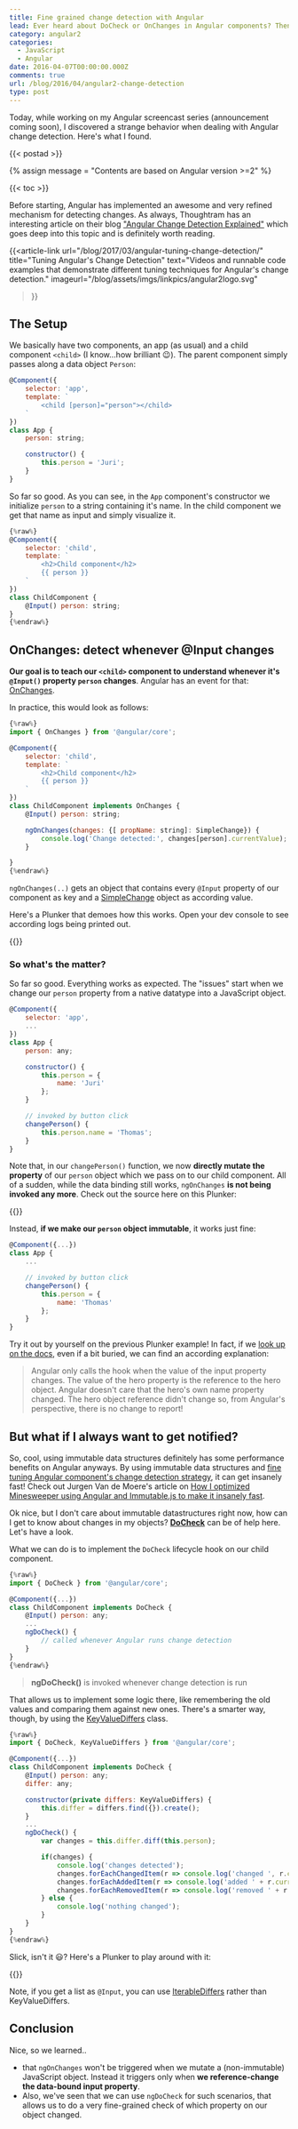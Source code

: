 ```yaml
---
title: Fine grained change detection with Angular
lead: Ever heard about DoCheck or OnChanges in Angular components? Then read along..
category: angular2
categories:
  - JavaScript
  - Angular
date: 2016-04-07T00:00:00.000Z
comments: true
url: /blog/2016/04/angular2-change-detection
type: post
---
```


<div class="article-intro">
	Today, while working on my Angular screencast series (announcement coming soon), I discovered a strange behavior when dealing with Angular change detection. Here's what I found.
</div>

{{< postad >}}

{% assign message = "Contents are based on Angular version >=2" %}
 

{{< toc >}}

Before starting, Angular has implemented an awesome and very refined mechanism for detecting changes. As always, Thoughtram has an interesting article on their blog ["Angular Change Detection Explained"](http://blog.thoughtram.io/angular/2016/02/22/angular-2-change-detection-explained.html) which goes deep into this topic and is definitely worth reading.

{{<article-link 
   url="/blog/2017/03/angular-tuning-change-detection/" 
   title="Tuning Angular's Change Detection" 
   text="Videos and runnable code examples that demonstrate different tuning techniques for Angular's change detection." 
   imageurl="/blog/assets/imgs/linkpics/angular2logo.svg" 
>}}

## The Setup

We basically have two components, an app (as usual) and a child component `<child>` (I know...how brilliant :wink:). The parent component simply passes along a data object `Person`:

```javascript
@Component({
	selector: 'app',
	template: `
		<child [person]="person"></child>
	`
})
class App {
	person: string;

	constructor() {
		this.person = 'Juri';
	}
}
```

So far so good. As you can see, in the `App` component's constructor we initialize `person` to a string containing it's name. In the child component we get that name as input and simply visualize it.

```javascript
{%raw%}
@Component({
	selector: 'child',
	template: `
		<h2>Child component</h2>
		{{ person }}
	`
})
class ChildComponent {
	@Input() person: string;
}
{%endraw%}
```

## OnChanges: detect whenever @Input changes

**Our goal is to teach our `<child>` component to understand whenever it's `@Input()` property `person` changes**. Angular has an event for that: [OnChanges](https://angular.io/docs/ts/latest/api/core/OnChanges-interface.html).

In practice, this would look as follows:

```javascript
{%raw%}
import { OnChanges } from '@angular/core';

@Component({
	selector: 'child',
	template: `
		<h2>Child component</h2>
		{{ person }}
	`
})
class ChildComponent implements OnChanges {
	@Input() person: string;

	ngOnChanges(changes: {[ propName: string]: SimpleChange}) {
		console.log('Change detected:', changes[person].currentValue);
	}

}
{%endraw%}
```

`ngOnChanges(..)` gets an object that contains every `@Input` property of our component as key and a [SimpleChange](https://angular.io/docs/ts/latest/api/core/SimpleChange-class.html) object as according value.

Here's a Plunker that demoes how this works. Open your dev console to see according logs being printed out.

 {{<stackblitz uid="edit/angular-finegrained-cd-docheck-p1">}}
 

### So what's the matter?

So far so good. Everything works as expected. The "issues" start when we change our `person` property from a native datatype into a JavaScript object.

```javascript
@Component({
	selector: 'app',
	...
})
class App {
	person: any;

	constructor() {
		this.person = {
			name: 'Juri'
		};
	}

	// invoked by button click
	changePerson() {
		this.person.name = 'Thomas';
	}
}
```

Note that, in our `changePerson()` function, we now **directly mutate the property** of our `person` object which we pass on to our child component. All of a sudden, while the data binding still works, `ngOnChanges` **is not being invoked any more**. Check out the source here on this Plunker:

 {{<stackblitz uid="edit/angular-finegrained-cd-docheck-p2">}}
 

Instead, **if we make our `person` object immutable**, it works just fine:

```javascript
@Component({...})
class App {
	...

	// invoked by button click
	changePerson() {
		this.person = {
			name: 'Thomas'
		};
	}
}
```

Try it out by yourself on the previous Plunker example! In fact, if we [look up on the docs](https://angular.io/docs/ts/latest/guide/lifecycle-hooks.html), even if a bit buried, we can find an according explanation:

> Angular only calls the hook when the value of the input property changes. The value of the hero property is the reference to the hero object. Angular doesn't care that the hero's own name property changed. The hero object reference didn't change so, from Angular's perspective, there is no change to report!

## But what if I always want to get notified?

So, cool, using immutable data structures definitely has some performance benefits on Angular anyways. By using immutable data structures and [fine tuning Angular component's change detection strategy](https://angular.io/docs/ts/latest/api/core/ChangeDetectionStrategy-enum.html), it can get insanely fast! Check out Jurgen Van de Moere's article on [How I optimized Minesweeper using Angular and Immutable.js to make it insanely fast](http://www.jvandemo.com/how-i-optimized-minesweeper-using-angular-2-and-immutable-js-to-make-it-insanely-fast/).

Ok nice, but I don't care about immutable datastructures right now, how can I get to know about changes in my objects? [**DoCheck**](https://angular.io/docs/ts/latest/api/core/DoCheck-interface.html) can be of help here. Let's have a look.

What we can do is to implement the `DoCheck` lifecycle hook on our child component.

```javascript
{%raw%}
import { DoCheck } from '@angular/core';

@Component({...})
class ChildComponent implements DoCheck {
	@Input() person: any;
	...
	ngDoCheck() {
		// called whenever Angular runs change detection
	}
}
{%endraw%}
```

> **ngDoCheck()** is invoked whenever change detection is run

That allows us to implement some logic there, like remembering the old values and comparing them against new ones. There's a smarter way, though, by using the [KeyValueDiffers](https://angular.io/docs/ts/latest/api/core/KeyValueDiffers-class.html) class.

```javascript
{%raw%}
import { DoCheck, KeyValueDiffers } from '@angular/core';

@Component({...})
class ChildComponent implements DoCheck {
	@Input() person: any;
	differ: any;

	constructor(private differs: KeyValueDiffers) {
		this.differ = differs.find({}).create();
	}
	...
	ngDoCheck() {
		var changes = this.differ.diff(this.person);

		if(changes) {
			console.log('changes detected');
			changes.forEachChangedItem(r => console.log('changed ', r.currentValue));
			changes.forEachAddedItem(r => console.log('added ' + r.currentValue));
			changes.forEachRemovedItem(r => console.log('removed ' + r.currentValue));
		} else {
			console.log('nothing changed');
		}
	}
}
{%endraw%}
```

Slick, isn't it :smiley:? Here's a Plunker to play around with it:
 
{{<stackblitz uid="edit/angular-finegrained-cd-docheck-p3">}}
 


Note, if you get a list as `@Input`, you can use [IterableDiffers](https://angular.io/docs/ts/latest/api/core/IterableDiffers-class.html) rather than KeyValueDiffers.

## Conclusion

Nice, so we learned..

- that `ngOnChanges` won't be triggered when we mutate a (non-immutable) JavaScript object. Instead it triggers only when **we reference-change the data-bound input property**.
- Also, we've seen that we can use `ngDoCheck` for such scenarios, that allows us to do a very fine-grained check of which property on our object changed.
